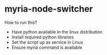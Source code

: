 # myria-node-switcher
How to run this?
- Have python available in the linux distribution
- Install required python libraries
- Set the script up as service in Linux
- Ensure myria command is available
